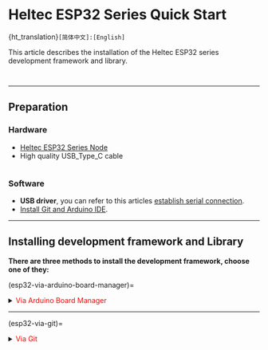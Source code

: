 # Heltec ESP32 Series Quick Start
{ht_translation}`[简体中文]:[English]`

This article describes the installation of the Heltec ESP32 series development framework and library.

``` {tip} LoRaWAN related code has been stripped since version 3.0.0. Heltec ESP32 framework only contains the basic code now, For the special ESP32 codes, For example, LoRa/LoRaWAN related, display function related, factory test code, etc. please install [Heltec ESP32 Series Library](https://github.com/HelTecAutomation/Heltec_ESP32), In this topic, we'll also explain how to install the library.
```

``` {warning} Framework v3.0.0 and Library v2.0.0 are updated together, Older frameworks and libraries are no longer applicable to the new ones.
```

------

## Preparation
### Hardware
- [Heltec ESP32 Series Node](https://heltec.org/product-category/lora/lrnode/esp32-lora/)
- High quality USB_Type_C cable

``` {tip} Some cables only charge and do not transfer data, so you need to avoid this when uploading code.
```

### Software
- **USB driver**, you can refer to this articles [establish serial connection](https://docs.heltec.org/general/establish_serial_connection.html).
- [Install Git and Arduino IDE](https://docs.heltec.org/general/how_to_install_git_and_arduino.html).

------

## Installing development framework and Library
**There are three methods to install the development framework, choose one of they:**

(esp32-via-arduino-board-manager)=

<details>
  <summary><span style='color:red'>Via Arduino Board Manager</span></summary>

  ### Via Arduino IDE
  #### Install Framework
  1. Open Arduino IDE, and click `File`->`Peferences`.

  ![](img/quick_start/01.png)

  ![](img/quick_start/02.png)

  2. **Input the last ESP32 package URL:** [https://resource.heltec.cn/download/package_heltec_esp32_index.json](https://resource.heltec.cn/download/package_heltec_esp32_index.json)

  ![](img/quick_start/03.png)

  3. Click on the `Boards Manager` icon on the left side, and enter "**heltec esp32**" in the search box that pops up, then select the latest version and click `INSTALL`	.

  ![](img/quick_start/05.png)

#### Install Heltec Esp32 Library

  Click on the `Library Manager` icon on the left side, search for "HELTEC ESP32", select the latest version and install

  ![](img/quick_start/lib.png)

</details>

------

(esp32-via-git)=

<details>
  <summary><span style='color:red'>Via Git</span></summary>

### Via Git

``` {note} It is recommended to follow the path and file name as described below as much as possible to avoid unnecessary trouble.
```

1. Installing Git.

2. Check the following links for your operating system, the specific operation steps are detailed in the link:
- [For Windows](https://github.com/Heltec-Aaron-Lee/WiFi_Kit_series/blob/master/InstallGuide/windows.md)
- [For MacOS](https://github.com/Heltec-Aaron-Lee/WiFi_Kit_series/blob/master/InstallGuide/mac.md)
- For Linux
  - [Debian/Ubuntu](https://github.com/Heltec-Aaron-Lee/WiFi_Kit_series/blob/master/InstallGuide/debian_ubuntu.md)
  - [Fedora](https://github.com/Heltec-Aaron-Lee/WiFi_Kit_series/blob/master/InstallGuide/fedora.md)
  - [OpenSUSE](https://github.com/Heltec-Aaron-Lee/WiFi_Kit_series/blob/master/InstallGuide/opensuse.md)

``` {TIP} After obtaining updates through "git pull", please execute "get. exe" under the path of "Arduino\hardware\heltec\esp32\tools" to obtain the latest compilation tool.
```

3. The above is the framework installation. If you need to install the Heltec ESP32 extension library, you can refer to this link:
    - [Heltec ESP32 Series Library](https://github.com/HelTecAutomation/Heltec_ESP32)

Follow the instructions in the `Readme.MD` to install.

<details>

------

(esp32-via-local-file)=

<details>
  <summary><span style='color:red'>Via Local File</span></summary>

### Via Local File

``` {note} It is recommended to follow the path and file name as described below as much as possible to avoid unnecessary trouble.
```

1. Download the development environment. [https://resource.heltec.cn/download/tools/framework](https://resource.heltec.cn/download/tools/framework)

2. Open Arduino IDE, and click `File`->`Peferences`.

![](img/quick_start/01.png)

3. Go to the folder in the red box.

![](img/quick_start/16.png)

4. Create a new "hardware" folder in the Arduino folder. If there is already a "hardware" folder, you don't need to create a new one.

![](img/quick_start/17.png)

5. Creat a new "heltec" folder in "hardware" folder.

![](img/quick_start/heltecfolder.png)

6. Go to the "heltec" folder and extract "esp32" into this folder.

![](img/quick_start/18.png)

7. Go to the "heltec" folder, refer to the figure below to confirm whether the path in the red box is correct.

![](img/quick_start/19.png)

8. Restart the Arduino IDE to confirm whether the development environment is installed successfully.

![](img/quick_start/20.png)

9. For special code library, search for "HELTEC ESP32" in `Library Manager`, select the latest version and install:[ESP32 Series Library](https://github.com/HelTecAutomation/Heltec_ESP32). 

![](img/quick_start/lib.png)

<details>

------

## Running Example

This section for verifying whether you can program with Arduino or not. Now, The USB cable connects to Heltec ESP32 board, then select your serial port which is connected to Heltec ESP32 board.

Select a demo example, compile and upload.

### Execute an example 
Correctly select a board and relevant options in the `Tools` menu:

![](img/quick_start/08.png)

Then select an example.

![](img/quick_start/09.jpg)

``` {Tip} To execute the code in a library, you need to mouse over, scroll down, find the library, and find the code in it.

```

Compile & Upload

![](img/quick_start/10.png)

------

### New a Heltec ESP32 program
Open Arduino IDE, create a new  `.ino` file, then copy the below code.

```arduino
#include <heltec.h>

// the setup routine runs once when starts up
void setup(){

  // Initialize the Heltec ESP32 object
  Heltec.begin(true /*DisplayEnable Enable*/, true /*LoRa Disable*/, true /*Serial Enable*/, true /*PABOOST Enable*/, 470E6 /**/);
}

// the loop routine runs over and over again forever
void loop() {

}
```

compile it and upload, the  screen (if this board has a screen) will show and Arduino's serial monitor will print something, it means Heltec ESP32 board is running successfully!

